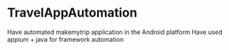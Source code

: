 # TravelAppAutomation
Have automated makemytrip application in the Android platform
Have used appium + java for framework automation
